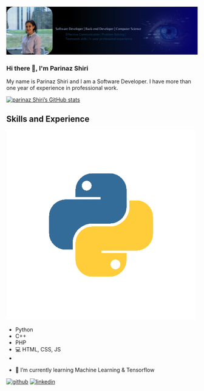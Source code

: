 ![Software Developer | Back-end developer ](https://github.com/Parinaz-Shiri/Parinaz-Shiri/blob/main/Copy%20of%20Blue%20Modern%20Technology%20LinkedIn%20Banner.png)

### Hi there 👋, I'm Parinaz Shiri
My name is Parinaz Shiri and I am a Software Developer. I have more than one year of experience in professional work. 


[![parinaz Shiri’s GitHub stats](https://github-readme-stats.vercel.app/api?username=parinaz-shiri)](https://github.com/parinaz-shiri/github-readme-stats)

## Skills and Experience 

![Python](https://github.com/Parinaz-Shiri/Parinaz-Shiri/blob/main/Python-icon.png) 

*  Python
*  C++ 
*  PHP
*  💻 HTML, CSS, JS
*  


- 🌱 I’m currently learning Machine Learning & Tensorflow 


[<img src='https://cdn.jsdelivr.net/npm/simple-icons@3.0.1/icons/github.svg' alt='github' height='40'>](https://github.com/parinaz-shiri)  [<img src='https://cdn.jsdelivr.net/npm/simple-icons@3.0.1/icons/linkedin.svg' alt='linkedin' height='40'>](https://www.linkedin.com/in/https://www.linkedin.com/in/parinaz-shiri-881834228/)  

